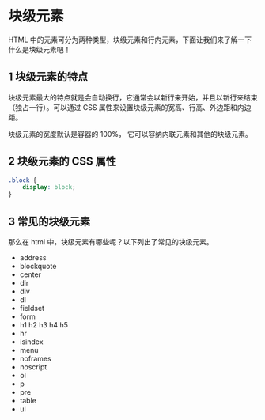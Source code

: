 # 块级元素 

HTML 中的元素可分为两种类型，块级元素和行内元素，下面让我们来了解一下什么是块级元素吧！

## 1 块级元素的特点

块级元素最大的特点就是会自动换行，它通常会以新行来开始，并且以新行来结束（独占一行）。可以通过 CSS 属性来设置块级元素的宽高、行高、外边距和内边距。

块级元素的宽度默认是容器的 100%， 它可以容纳内联元素和其他的块级元素。

## 2 块级元素的 CSS 属性

```css 
.block {
    display: block;
}
```

## 3 常见的块级元素

那么在 html 中，块级元素有哪些呢？以下列出了常见的块级元素。

- address
- blockquote
- center
- dir 
- div 
- dl 
- fieldset 
- form 
- h1 h2 h3 h4 h5 
- hr 
- isindex
- menu 
- noframes
- noscript
- ol
- p 
- pre
- table 
- ul 